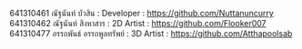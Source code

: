 641310461 ณัฐนันท์ บัวสิน : Developer : https://github.com/Nuttanuncurry
641310462 ณัฐนันท์ สิงหาสาร : 2D Artist : https://github.com/Flooker007
641310477 อรรถพันธ์ อรรถพูลทรัพย์ : 3D Artist : https://github.com/Atthapoolsab
